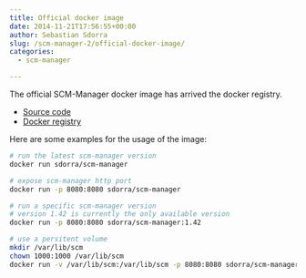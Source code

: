 ```yaml
---
title: Official docker image
date: 2014-11-21T17:56:55+00:00
author: Sebastian Sdorra
slug: /scm-manager-2/official-docker-image/
categories:
  - scm-manager

---
```

The official SCM-Manager docker image has arrived the docker registry.

- <a title="docker-scm-manager" href="https://bitbucket.org/sdorra/docker-scm-manager" target="_blank" rel="noopener noreferrer">Source code</a>
- <a title="sdorra/scm-manager" href="https://registry.hub.docker.com/u/sdorra/scm-manager/" target="_blank" rel="noopener noreferrer">Docker registry</a>

Here are some examples for the usage of the image:

```bash
# run the latest scm-manager version
docker run sdorra/scm-manager

# expose scm-manager http port
docker run -p 8080:8080 sdorra/scm-manager

# run a specific scm-manager version
# version 1.42 is currently the only available version
docker run -p 8080:8080 sdorra/scm-manager:1.42

# use a persitent volume
mkdir /var/lib/scm
chown 1000:1000 /var/lib/scm
docker run -v /var/lib/scm:/var/lib/scm -p 8080:8080 sdorra/scm-manager:1.42
```
